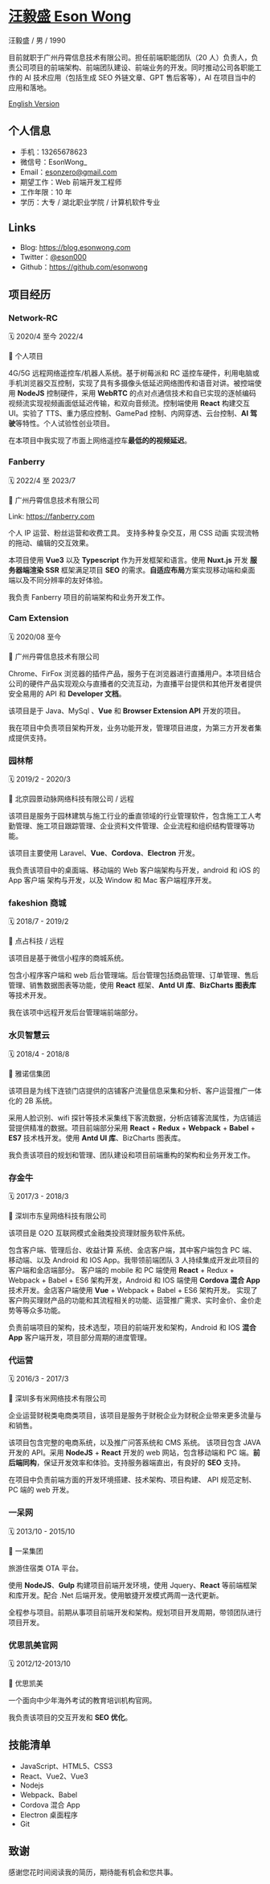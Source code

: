 # [汪毅盛 Eson Wong](https://esonwong.com)

汪毅盛 / 男 / 1990

目前就职于广州丹霄信息技术有限公司。担任前端职能团队（20 人）负责人，负责公司项目的前端架构、前端团队建设、前端业务的开发。同时推动公司各职能工作的 AI 技术应用（包括生成 SEO 外链文章、GPT 售后客等），AI 在项目当中的应用和落地。

[English Version](./web-front-end-en.md)

## 个人信息

- 手机：13265678623 
- 微信号：EsonWong_
- Email：esonzero@gmail.com
- 期望工作：Web 前端开发工程师
- 工作年限：10 年
- 学历：大专 / 湖北职业学院 / 计算机软件专业


## Links

- Blog: <https://blog.esonwong.com>
- Twitter：[@eson000](https://twitter.com/eson000)
- Github：<https://github.com/esonwong>

## 项目经历

### Network-RC

🗓️ 2020/4 至今 2022/4 

🏢 个人项目

4G/5G 远程网络遥控车/机器人系统。基于树莓派和 RC 遥控车硬件，利用电脑或手机浏览器交互控制，实现了具有多摄像头低延迟网络图传和语音对讲。被控端使用 **NodeJS** 控制硬件，采用 **WebRTC** 的点对点通信技术和自已实现的逐帧编码视频流实现视频画面低延迟传输，和双向音频流。控制端使用 **React** 构建交互 UI。实验了 TTS、重力感应控制、GamePad 控制、内网穿透、云台控制、**AI 驾驶**等特性。个人试验性创业项目。

在本项目中我实现了市面上网络遥控车**最低的的视频延迟**。

### Fanberry 

🗓️ 2022/4 至 2023/7

🏢 广州丹霄信息技术有限公司

Link: <https://fanberry.com>

个人 IP 运营、粉丝运营和收费工具。 支持多种复杂交互，用 CSS 动画 实现流畅的拖动、编辑的交互效果。

本项目使用 **Vue3** 以及 **Typescript** 作为开发框架和语言。使用 **Nuxt.js** 开发 **服务器端渲染 SSR** 框架满足项目 **SEO** 的需求。**自适应布局**方案实现移动端和桌面端以及不同分辨率的友好体验。

我负责 Fanberry 项目的前端架构和业务开发工作。

### Cam Extension

🗓️ 2020/08 至今

🏢 广州丹霄信息技术有限公司

Chrome、FirFox 浏览器的插件产品，服务于在浏览器进行直播用户。本项目结合公司的硬件产品实现观众与直播者的交流互动，为直播平台提供和其他开发者提供安全易用的 API 和 **Developer 文档**。

该项目是于 Java、MySql 、**Vue** 和 **Browser Extension API** 开发的项目。

我在项目中负责项目架构开发，业务功能开发，管理项目进度，为第三方开发者集成提供支持。

### 园林帮

🗓️ 2019/2 - 2020/3

🏢 北京园景动脉网络科技有限公司 / 远程

该项目是服务于园林建筑与施工行业的垂直领域的行业管理软件，包含施工工人考勤管理、施工项目跟踪管理、企业资料文件管理、企业流程和组织结构管理等功能。

该项目主要使用 Laravel、**Vue**、**Cordova**、**Electron** 开发。

我负责该项目中的桌面端、移动端的 Web 客户端架构与开发，android 和 iOS 的 App 客户端 架构与开发，以及 Window 和 Mac 客户端程序开发。

### fakeshion 商城

🗓️ 2018/7 - 2019/2

🏢 点占科技 / 远程

该项目是基于微信小程序的商城系统。

包含小程序客户端和 web 后台管理端。后台管理包括商品管理、订单管理、售后管理、销售数据图表等功能，使用 **React** 框架、**Antd UI 库**、**BizCharts 图表库** 等技术开发。

我在该项中远程开发后台管理端前端部分。

### 水贝智慧云

🗓️ 2018/4 - 2018/8 

🏢 雅诺信集团


该项目是为线下连锁门店提供的店铺客户流量信息采集和分析、客户运营推广一体化的 2B 系统。

采用人脸识别、wifi 探针等技术采集线下客流数据，分析店铺客流属性，为店铺运营提供精准的数据。项目前端部分采用 **React** + **Redux** + **Webpack** + **Babel** + **ES7** 技术栈开发。使用 **Antd UI 库**、BizCharts 图表库。

我负责该项目的规划和管理、团队建设和项目前端重构的架构和业务开发工作。

### 存金牛

🗓️ 2017/3 - 2018/3 

🏢 深圳市东皇网络科技有限公司

该项目是 O2O 互联网模式金融类投资理财服务软件系统。

包含客户端、管理后台、收益计算
系统、金店客户端，其中客户端包含 PC 端、移动端、以及 Android 和 IOS App。我带领前端团队 3 人持续集成开发此项目的客户端和金店端部分。
客户端的 mobile 和 PC 端使用 **React** + Redux + Webpack + Babel + ES6 架构开发，Android 和 IOS 端使用 **Cordova 混合 App** 技术开发。金店客户端使用 **Vue** + Webpack + Babel + ES6 架构开发。
实现了客户购买理财产品的功能和其流程相关的功能、运营推广需求、实时金价、金价走势等等众多功能。

负责前端项目的架构，技术选型，项目的前端开发和架构，Android 和 IOS **混合 App** 客户端开发，项目部分周期的进度管理。

### 代运营

🗓️ 2016/3 - 2017/3 

🏢 深圳多有米网络技术有限公司

企业运营财税类电商类项目，该项目是服务于财税企业为财税企业带来更多流量与和销售。

该项目包含完整的电商系统，以及推广问答系统和 CMS 系统。
该项目包含 JAVA 开发的 API。采用 **NodeJS** + **React** 开发的 web 网站，包含移动端和 PC 端。**前后端同构**，保证开发效率和体验。支持服务器端直出，有良好的 **SEO** 支持。

在项目中负责前端方面的开发环境搭建、技术架构、项目构建、 API 规范定制、PC 端的 web 开发。

### 一呆网

🗓️ 2013/10 - 2015/10 

🏢 一呆集团

旅游住宿类 OTA 平台。

使用 **NodeJS**、**Gulp** 构建项目前端开发环境，使用 Jquery、**React** 等前端框架和库开发。配合 .Net 后端开发。使用敏捷开发模式两周一迭代更新。

全程参与项目。前期从事项目前端开发和架构。规划项目开发周期，带领团队进行项目开发。

### 优思凯美官网

🗓️ 2012/12-2013/10 

🏢 优思凯美

一个面向中少年海外考试的教育培训机构官网。

我负责该项目的交互开发和 **SEO 优化**。

## 技能清单

- JavaScript、HTML5、CSS3
- React、Vue2、Vue3
- Nodejs
- Webpack、Babel
- Cordova 混合 App
- Electron 桌面程序
- Git

## 致谢

感谢您花时间阅读我的简历，期待能有机会和您共事。
